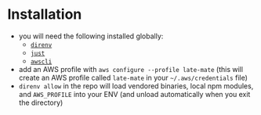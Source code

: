 # Installation

* you will need the following installed globally:
    * [`direnv`](https://direnv.net/)
    * [`just`](https://github.com/casey/just)
    * [`awscli`](https://formulae.brew.sh/formula/awscli)
* add an AWS profile with `aws configure --profile late-mate` (this will create an AWS profile called `late-mate` in
  your `~/.aws/credentials` file)
* `direnv allow` in the repo will load vendored binaries, local npm modules, and `AWS_PROFILE` into your ENV
  (and unload automatically when you exit the directory)
